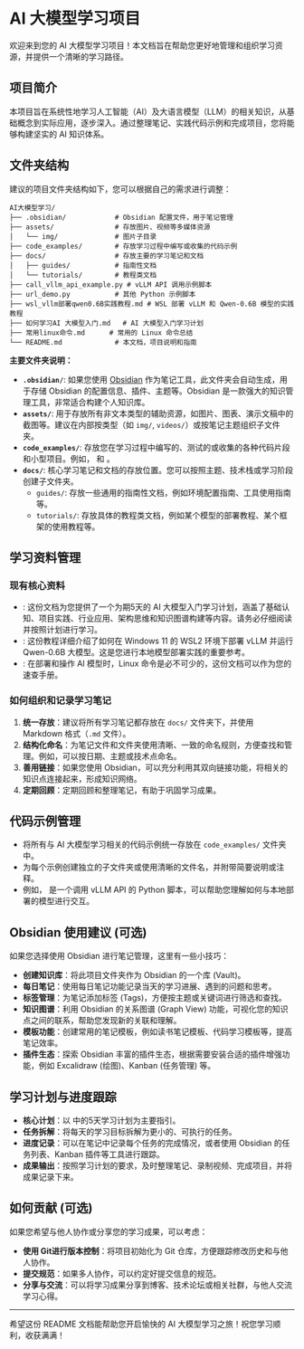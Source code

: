 # AI 大模型学习项目

欢迎来到您的 AI 大模型学习项目！本文档旨在帮助您更好地管理和组织学习资源，并提供一个清晰的学习路径。

## 项目简介

本项目旨在系统性地学习人工智能（AI）及大语言模型（LLM）的相关知识，从基础概念到实际应用，逐步深入。通过整理笔记、实践代码示例和完成项目，您将能够构建坚实的 AI 知识体系。

## 文件夹结构

建议的项目文件夹结构如下，您可以根据自己的需求进行调整：

```
AI大模型学习/
├── .obsidian/            # Obsidian 配置文件，用于笔记管理
├── assets/               # 存放图片、视频等多媒体资源
│   └── img/              # 图片子目录
├── code_examples/        # 存放学习过程中编写或收集的代码示例
├── docs/                 # 存放主要的学习笔记和文档
│   ├── guides/           # 指南性文档
│   └── tutorials/        # 教程类文档
├── call_vllm_api_example.py # vLLM API 调用示例脚本
├── url_demo.py           # 其他 Python 示例脚本
├── wsl_vllm部署qwen0.6B实践教程.md # WSL 部署 vLLM 和 Qwen-0.6B 模型的实践教程
├── 如何学习AI 大模型入门.md   # AI 大模型入门学习计划
├── 常用linux命令.md      # 常用的 Linux 命令总结
└── README.md             # 本文档，项目说明和指南
```

**主要文件夹说明：**

*   **`.obsidian/`**: 如果您使用 [Obsidian](https://obsidian.md/) 作为笔记工具，此文件夹会自动生成，用于存储 Obsidian 的配置信息、插件、主题等。Obsidian 是一款强大的知识管理工具，非常适合构建个人知识库。
*   **`assets/`**: 用于存放所有非文本类型的辅助资源，如图片、图表、演示文稿中的截图等。建议在内部按类型（如 `img/`, `videos/`）或按笔记主题组织子文件夹。
*   **`code_examples/`**: 存放您在学习过程中编写的、测试的或收集的各种代码片段和小型项目。例如，<mcfile name="call_vllm_api_example.py" path="d:\UserFolder\Desktop\AI大模型学习\call_vllm_api_example.py"></mcfile> 和 <mcfile name="url_demo.py" path="d:\UserFolder\Desktop\AI大模型学习\url_demo.py"></mcfile>。
*   **`docs/`**: 核心学习笔记和文档的存放位置。您可以按照主题、技术栈或学习阶段创建子文件夹。
    *   `guides/`: 存放一些通用的指南性文档，例如环境配置指南、工具使用指南等。
    *   `tutorials/`: 存放具体的教程类文档，例如某个模型的部署教程、某个框架的使用教程等。

## 学习资料管理

### 现有核心资料

*   **<mcfile name="如何学习AI 大模型入门.md" path="d:\UserFolder\Desktop\AI大模型学习\如何学习AI 大模型入门.md"></mcfile>**: 这份文档为您提供了一个为期5天的 AI 大模型入门学习计划，涵盖了基础认知、项目实践、行业应用、架构思维和知识图谱构建等内容。请务必仔细阅读并按照计划进行学习。
*   **<mcfile name="wsl_vllm部署qwen0.6B实践教程.md" path="d:\UserFolder\Desktop\AI大模型学习\wsl_vllm部署qwen0.6B实践教程.md"></mcfile>**: 这份教程详细介绍了如何在 Windows 11 的 WSL2 环境下部署 vLLM 并运行 Qwen-0.6B 大模型。这是您进行本地模型部署实践的重要参考。
*   **<mcfile name="常用linux命令.md" path="d:\UserFolder\Desktop\AI大模型学习\常用linux命令.md"></mcfile>**: 在部署和操作 AI 模型时，Linux 命令是必不可少的，这份文档可以作为您的速查手册。

### 如何组织和记录学习笔记

1.  **统一存放**：建议将所有学习笔记都存放在 `docs/` 文件夹下，并使用 Markdown 格式（`.md` 文件）。
2.  **结构化命名**：为笔记文件和文件夹使用清晰、一致的命名规则，方便查找和管理。例如，可以按日期、主题或技术点命名。
3.  **善用链接**：如果您使用 Obsidian，可以充分利用其双向链接功能，将相关的知识点连接起来，形成知识网络。
4.  **定期回顾**：定期回顾和整理笔记，有助于巩固学习成果。

## 代码示例管理

*   将所有与 AI 大模型学习相关的代码示例统一存放在 `code_examples/` 文件夹中。
*   为每个示例创建独立的子文件夹或使用清晰的文件名，并附带简要说明或注释。
*   例如，<mcfile name="call_vllm_api_example.py" path="d:\UserFolder\Desktop\AI大模型学习\call_vllm_api_example.py"></mcfile> 是一个调用 vLLM API 的 Python 脚本，可以帮助您理解如何与本地部署的模型进行交互。

## Obsidian 使用建议 (可选)

如果您选择使用 Obsidian 进行笔记管理，这里有一些小技巧：

*   **创建知识库**：将此项目文件夹作为 Obsidian 的一个库 (Vault)。
*   **每日笔记**：使用每日笔记功能记录当天的学习进展、遇到的问题和思考。
*   **标签管理**：为笔记添加标签 (Tags)，方便按主题或关键词进行筛选和查找。
*   **知识图谱**：利用 Obsidian 的关系图谱 (Graph View) 功能，可视化您的知识点之间的联系，帮助您发现新的关联和理解。
*   **模板功能**：创建常用的笔记模板，例如读书笔记模板、代码学习模板等，提高笔记效率。
*   **插件生态**：探索 Obsidian 丰富的插件生态，根据需要安装合适的插件增强功能，例如 Excalidraw (绘图)、Kanban (任务管理) 等。

## 学习计划与进度跟踪

*   **核心计划**：以 <mcfile name="如何学习AI 大模型入门.md" path="d:\UserFolder\Desktop\AI大模型学习\如何学习AI 大模型入门.md"></mcfile> 中的5天学习计划为主要指引。
*   **任务拆解**：将每天的学习目标拆解为更小的、可执行的任务。
*   **进度记录**：可以在笔记中记录每个任务的完成情况，或者使用 Obsidian 的任务列表、Kanban 插件等工具进行跟踪。
*   **成果输出**：按照学习计划的要求，及时整理笔记、录制视频、完成项目，并将成果记录下来。

## 如何贡献 (可选)

如果您希望与他人协作或分享您的学习成果，可以考虑：

*   **使用 Git进行版本控制**：将项目初始化为 Git 仓库，方便跟踪修改历史和与他人协作。
*   **提交规范**：如果多人协作，可以约定好提交信息的规范。
*   **分享与交流**：可以将学习成果分享到博客、技术论坛或相关社群，与他人交流学习心得。

---

希望这份 README 文档能帮助您开启愉快的 AI 大模型学习之旅！祝您学习顺利，收获满满！